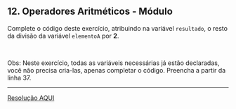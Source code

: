 <div class="layout-pane__container"><div id="main-splitpane-left" class="coding-question__left-pane"><section class="question-view__title-wrapper"><h1 class="question-view__title">12. Operadores Aritméticos - Módulo</h1></section><section class="question-view__instruction"><div class="candidate-rich-text"><div id="cg14nmmk2ip-instruction"><p>Complete o código deste exercício, atribuindo&nbsp;na variável <code>resultado</code>, o resto da divisão da variável <code>elementoA</code> por <strong>2</strong>.</p>

<p>&nbsp;</p>

<p>Obs: Neste exercício, todas as variáveis necessárias já estão declaradas, você não precisa cria-las, apenas completar o código. Preencha a partir da linha 37.</p>
</div></div></section></div></div>

____

[Resolução AQUI](./resolucao.js)